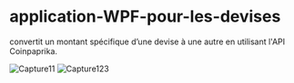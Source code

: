 # application-WPF-pour-les-devises
convertit un montant spécifique d’une devise à une autre en utilisant l'API Coinpaprika.

![Capture11](https://user-images.githubusercontent.com/65604494/125144855-88c85c00-e11f-11eb-95a3-7f67052a4050.PNG)
![Capture123](https://user-images.githubusercontent.com/65604494/125144859-8960f280-e11f-11eb-971e-5939095594df.PNG)
